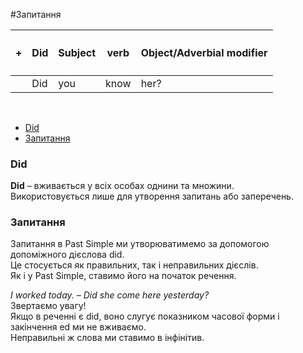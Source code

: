 #Запитання

| <h4>+</h4>| Did |Subject | verb | Object/Adverbial modifier |
| -- | -- | -- | -- | -- |
| | Did |  you | know | her? |
<br>


<ul class="nav nav-tabs">
<li class="active"><a data-toggle="tab" href="#home">Did</a></li>
 <li><a data-toggle="tab" href="#menu1">Запитання</a></li>
 </ul>

<div class="tab-content">
  <div id="home" class="tab-pane fade in active">
    <h3>Did</h3>
    <p><b>Did</b> – вживається у всіх особах однини та множини.<br>
    Використовується лише для утворення запитань або заперечень.</p>
  </div>
  <div id="menu1" class="tab-pane fade">
    <h3>Запитання</h3>
    <p>Запитання в  Past Simple ми утворюватимемо за допомогою допоміжного дієслова did.<br>
    Це стосується як правильних, так і неправильних дієслів.<br>
    Як і у Past Simple, ставимо його на початок речення.</p>
    <i>I worked today. – Did she come here yesterday?</i>
    <div class="add-wrap">
<span class="add">Звертаємо увагу!</span>
<div class="add-text">
Якщо в реченні є <span class="p1">did</span>, воно слугує показником часової форми і закінчення <span class="p1">ed</span> ми не вживаємо.<br>
Неправильні ж слова ми ставимо в інфінітив.
</div>
</div>
  </div>
</div>